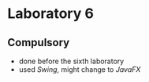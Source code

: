 # Laboratory 6
## Compulsory
- done before the sixth laboratory
- used _Swing_, might change to _JavaFX_
